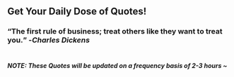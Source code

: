## Get Your Daily Dose of Quotes!
### <q>The first rule of business; treat others like they want to treat you.</q> -<em>Charles Dickens</em> <br><br>
##### NOTE: These Quotes will be updated on a frequency basis of 2-3 hours ~
